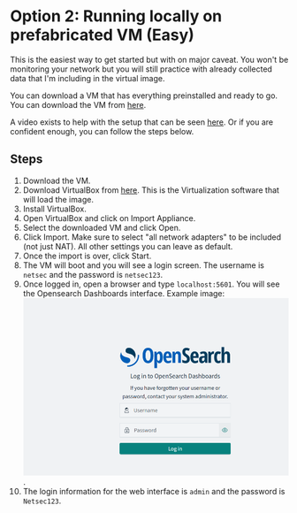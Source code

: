 # Option 2: Running locally on prefabricated VM (Easy)
This is the easiest way to get started but with on major caveat. You won't be monitoring your network but you will still practice with already collected data that I'm including in the virtual image.

You can download a VM that has everything preinstalled and ready to go. You can download the VM from [here](https://drive.google.com/file/d/1Q6J9Q6Q6J9Q6Q6J9Q6Q6J9Q6Q6J9Q6J9Q6J9Q6J9Q6Q6J9Q6).

A video exists to help with the setup that can be seen [here](https://youtu.be/l6q9-l5nBH8). Or if you are confident enough, you can follow the steps below.

## Steps

1. Download the VM.
2. Download VirtualBox from [here](https://www.virtualbox.org/wiki/Downloads). This is the Virtualization software that will load the image.
3. Install VirtualBox.
4. Open VirtualBox and click on Import Appliance.
5. Select the downloaded VM and click Open.
6. Click Import. Make sure to select "all network adapters" to be included (not just NAT). All other settings you can leave as default.
7. Once the import is over, click Start.
8. The VM will boot and you will see a login screen. The username is `netsec` and the password is `netsec123`.
9. Once logged in, open a browser and type `localhost:5601`. You will see the Opensearch Dashboards interface. Example image:
[![Dashboards](img/dashboards.png)](img/dashboards.png).
10. The login information for the web interface is `admin` and the password is `Netsec123`.
